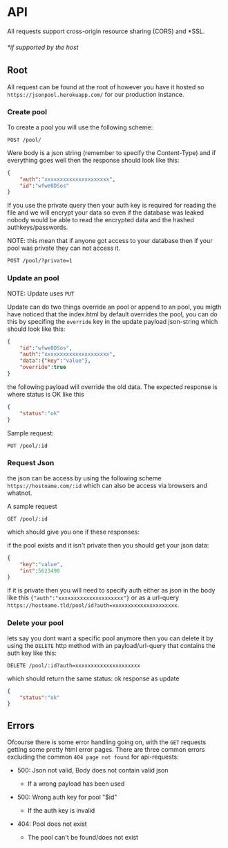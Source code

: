 # API
All requests support cross-origin resource sharing (CORS) and *SSL.
###### *if supported by the host

## Root
All request can be found at the root of however you have it hosted so `https://jsonpool.herokuapp.com/` for our production instance.

### Create pool
To create a pool you will use the following scheme:
```http
POST /pool/
```
Were body is a json string (remember to specify the Content-Type) and if everything goes well then
the response should look like this:
```json
{
    "auth":"xxxxxxxxxxxxxxxxxxxxx",
    "id":"wfwe0DSos"
}
```
If you use the private query then your auth key is required for reading the file and we
will encrypt your data so even if the database was leaked nobody would be able to read the 
encrypted data and the hashed authkeys/passwords.

NOTE: this mean that if anyone got access to your database then if your pool was private they can not access it.

```http
POST /pool/?private=1
```

### Update an pool
NOTE: Update uses `PUT`

Update can do two things override an pool or append to an pool, you migth have noticed that the index.html by default overrides
the pool, you can do this by specifing the `override` key in the update payload json-string which should look like this:
```json
{
    "id":"wfwe0DSos",
    "auth":"xxxxxxxxxxxxxxxxxxxxx",
    "data":{"key":"value"},
    "override":true
}
```
the following payload will override the old data.
The expected response is where status is OK like this
```json
{
    "status":"ok"
}
```

Sample request:
```http
PUT /pool/:id
```

### Request Json
the json can be access by using the following scheme `https://hostname.com/:id`
which can also be access via browsers and whatnot.

A sample request
```http
GET /pool/:id
```
which should give you one if these responses:

if the pool exists and it isn't private then you should get your json data:
```json
{
    "key":"value",
    "int":5623490
}
```
if it is private then you will need to specify auth either as json in the body like this `{"auth":"xxxxxxxxxxxxxxxxxxxxx"}` or as a url-query `https://hostname.tld/pool/id?auth=xxxxxxxxxxxxxxxxxxxxx`.

### Delete your pool
lets say you dont want a specific pool anymore then you can delete it by using the `DELETE` http method with an payload/url-query that
contains the auth key like this:

```http
DELETE /pool/:id?auth=xxxxxxxxxxxxxxxxxxxxx
```

which should return the same status: ok response as update
```json
{
    "status":"ok"
}
```

## Errors
Ofcourse there is some error handling going on, with the `GET` requests getting some pretty html error pages.
There are three common errors excluding the common `404 page not found` for api-requests:

* 500: Json not valid, Body does not contain valid json
    - If a wrong payload has been used

* 500: Wrong auth key for pool "$id"
    - If the auth key is invalid

* 404: Pool does not exist
    - The pool can't be found/does not exist
